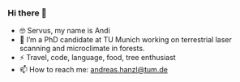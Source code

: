 ### Hi there 👋
- 🤓 Servus, my name is Andi
- 🔭 I’m a PhD candidate at TU Munich working on terrestrial laser scanning and microclimate in forests.
- ⚡ Travel, code, language, food, tree enthusiast 
- 📫 How to reach me: andreas.hanzl@tum.de

<!--
**hanzlan/hanzlan** is a ✨ _special_ ✨ repository because its `README.md` (this file) appears on your GitHub profile.

Here are some ideas to get you started:

- 🔭 I’m currently working on ...
- 🌱 I’m currently learning ...
- 👯 I’m looking to collaborate on ...
- 🤔 I’m looking for help with ...
- 💬 Ask me about ...
- 📫 How to reach me: ...
- 😄 Pronouns: ...
- ⚡ Fun fact: ...
-->
